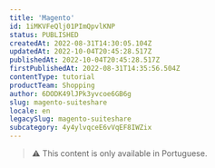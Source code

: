 ```yaml
---
title: 'Magento'
id: 1iMKVFeQlj01PImQpvlKNP
status: PUBLISHED
createdAt: 2022-08-31T14:30:05.104Z
updatedAt: 2022-10-04T20:45:28.517Z
publishedAt: 2022-10-04T20:45:28.517Z
firstPublishedAt: 2022-08-31T14:35:56.504Z
contentType: tutorial
productTeam: Shopping
author: 6DODK49lJPk3yvcoe6GB6g
slug: magento-suiteshare
locale: en
legacySlug: magento-suiteshare
subcategory: 4y4ylvqceE6vVqEF8IWZix
---
```


>⚠️ This content is only available in Portuguese.
